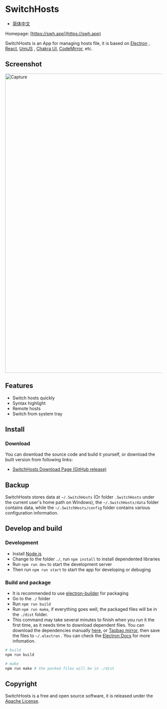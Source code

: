 # SwitchHosts

- [简体中文](README_cn.md)

Homepage: [https://swh.app](https://swh.app)

SwitchHosts is an App for managing hosts file, it is based on [Electron](http://electron.atom.io/)
, [React](https://facebook.github.io/react/), [UmiJS](https://umijs.org/)
, [Chakra UI](https://chakra-ui.com/), [CodeMirror](http://codemirror.net/), etc.

## Screenshot

<img src="https://raw.githubusercontent.com/oldj/SwitchHosts/master/screenshots/sh_light.png" alt="Capture" width="960">

## Features

- Switch hosts quickly
- Syntax highlight
- Remote hosts
- Switch from system tray

## Install

### Download

You can download the source code and build it yourself, or download the built version from following
links:

- [SwitchHosts Download Page (GitHub release)](https://github.com/oldj/SwitchHosts/releases)

## Backup

SwitchHosts stores data at `~/.SwitchHosts` (Or folder `.SwitchHosts` under the current user's home
path on Windows), the `~/.SwitchHosts/data` folder contains data, while the `~/.SwitchHosts/config`
folder contains various configuration information.

## Develop and build

### Development

- Install [Node.js](https://nodejs.org/)
- Change to the folder `./`, run `npm install` to install dependented libraries
- Run `npm run dev` to start the development server
- Then run `npm run start` to start the app for developing or debuging

### Build and package

- It is recommended to use [electron-builder](https://github.com/electron-userland/electron-builder)
  for packaging
- Go to the `./` folder
- Run `npm run build`
- Run `npm run make`, if everything goes well, the packaged files will be in the `./dist` folder.
- This command may take several minutes to finish when you run it the first time, as it needs time
  to download dependent files. You can download the dependencies
  manually [here](https://github.com/electron/electron/releases),
  or [Taobao mirror](https://npmmirror.com/mirrors/electron/), then save the files to `~/.electron`
  . You can check the [Electron Docs](http://electron.atom.io/docs/) for more infomation.

```bash
# build
npm run build

# make
npm run make # the packed files will be in ./dist
```

## Copyright

SwitchHosts is a free and open source software, it is released under the [Apache License](./LICENSE).
